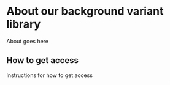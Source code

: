 # About our background variant library

About goes here

## How to get access

Instructions for how to get access
